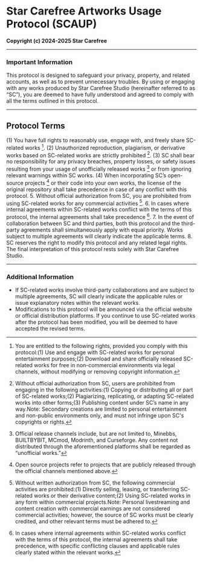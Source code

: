 # Star Carefree Artworks Usage Protocol (SCAUP)

**Copyright (c) 2024-2025 Star Carefree**

---

### Important Information
This protocol is designed to safeguard your privacy, property, and related accounts, as well as to prevent unnecessary troubles. By using or engaging with any works produced by Star Carefree Studio (hereinafter referred to as “SC”), you are deemed to have fully understood and agreed to comply with all the terms outlined in this protocol.

---

## Protocol Terms
(1) You have full rights to reasonably use, engage with, and freely share SC-related works [^1].
(2) Unauthorized reproduction, plagiarism, or derivative works based on SC-related works are strictly prohibited [^2].
(3) SC shall bear no responsibility for any privacy breaches, property losses, or safety issues resulting from your usage of unofficially released works [^3] or from ignoring relevant warnings within SC works.
(4) When incorporating SC’s open-source projects [^4] or their code into your own works, the license of the original repository shall take precedence in case of any conflict with this protocol.
5. Without official authorization from SC, you are prohibited from using SC-related works for any commercial activities [^5].
6. In cases where internal agreements within SC-related works conflict with the terms of this protocol, the internal agreements shall take precedence [^6].
7. In the event of collaboration between SC and third parties, both this protocol and the third-party agreements shall simultaneously apply with equal priority. Works subject to multiple agreements will clearly indicate the applicable terms.
8. SC reserves the right to modify this protocol and any related legal rights. The final interpretation of this protocol rests solely with Star Carefree Studio.

---

### Additional Information
- If SC-related works involve third-party collaborations and are subject to multiple agreements, SC will clearly indicate the applicable rules or issue explanatory notes within the relevant works.
- Modifications to this protocol will be announced via the official website or official distribution platforms. If you continue to use SC-related works after the protocol has been modified, you will be deemed to have accepted the revised terms.

[^1]:You are entitled to the following rights, provided you comply with this protocol:(1) Use and engage with SC-related works for personal entertainment purposes;(2) Download and share officially released SC-related works for free in non-commercial environments via legal channels, without modifying or removing copyright information.

[^2]:Without official authorization from SC, users are prohibited from engaging in the following activities:(1) Copying or distributing all or part of SC-related works;(2) Plagiarizing, replicating, or adapting SC-related works into other forms;(3) Publishing content under SC’s name in any way.Note: Secondary creations are limited to personal entertainment and non-public environments only, and must not infringe upon SC's copyrights or rights.

[^3]:Official release channels include, but are not limited to, Minebbs, BUILTBYBIT, MCmod, Modrinth, and Curseforge. Any content not distributed through the aforementioned platforms shall be regarded as “unofficial works.”

[^4]:Open source projects refer to projects that are publicly released through the official channels mentioned above.

[^5]:Without written authorization from SC, the following commercial activities are prohibited:(1) Directly selling, leasing, or transferring SC-related works or their derivative content;(2) Using SC-related works in any form within commercial projects.Note: Personal livestreaming and content creation with commercial earnings are not considered commercial activities; however, the source of SC works must be clearly credited, and other relevant terms must be adhered to.

[^6]: In cases where internal agreements within SC-related works conflict with the terms of this protocol, the internal agreements shall take precedence, with specific conflicting clauses and applicable rules clearly stated within the relevant works.